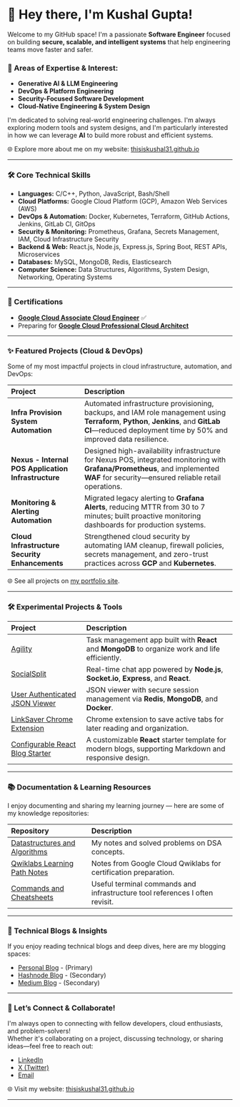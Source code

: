 # 👋 Hey there, I'm Kushal Gupta!

Welcome to my GitHub space! I'm a passionate **Software Engineer** focused on building **secure, scalable, and intelligent systems** that help engineering teams move faster and safer.

### 🚀 Areas of Expertise & Interest:
- **Generative AI & LLM Engineering**
- **DevOps & Platform Engineering**
- **Security-Focused Software Development**
- **Cloud-Native Engineering & System Design**

I'm dedicated to solving real-world engineering challenges. I'm always exploring modern tools and system designs, and I'm particularly interested in how we can leverage **AI** to build more robust and efficient systems. 

🌐 Explore more about me on my website: [thisiskushal31.github.io](https://thisiskushal31.github.io/#/)

---

### 🛠️ Core Technical Skills

<!-- 💡 Note for Visitors:
This tech stack reflects my current core skills and focus areas.

🎯 **Currently Exploring:**  
- Service Mesh & API Gateways (Istio, Envoy)  
- Cloud-Native Security (Vault, OPA, Cloud Security Posture Tools)  
- Serverless & Event-Driven Architectures (Cloud Run, AWS Lambda)  
- Infrastructure Testing & Policy as Code (Checkov, Terratest)  
- Advanced Observability & Tracing (OpenTelemetry, Jaeger)
- AI/ML Integration in DevOps (MLOps, AI-Powered Monitoring) -->

- **Languages:** C/C++, Python, JavaScript, Bash/Shell
- **Cloud Platforms:** Google Cloud Platform (GCP), Amazon Web Services (AWS)
- **DevOps & Automation:** Docker, Kubernetes, Terraform, GitHub Actions, Jenkins, GitLab CI, GitOps
- **Security & Monitoring:** Prometheus, Grafana, Secrets Management, IAM, Cloud Infrastructure Security
- **Backend & Web:** React.js, Node.js, Express.js, Spring Boot, REST APIs, Microservices
- **Databases:** MySQL, MongoDB, Redis, Elasticsearch
- **Computer Science:** Data Structures, Algorithms, System Design, Networking, Operating Systems

<!--
This section evolves as I continue learning and growing in the software engineering space.
-->

---

### 📃 Certifications

- [**Google Cloud Associate Cloud Engineer**](https://www.credly.com/badges/7af9ebab-6364-42a3-b1b8-200fb56b101a/public_url) ✅  
- Preparing for [**Google Cloud Professional Cloud Architect**](https://cloud.google.com/certification/cloud-architect)

---

### ✨ Featured Projects (Cloud & DevOps)

Some of my most impactful projects in cloud infrastructure, automation, and DevOps:

| Project | Description |
| :--- | :--- |
| **Infra Provision System Automation** | Automated infrastructure provisioning, backups, and IAM role management using **Terraform**, **Python**, **Jenkins**, and **GitLab CI**—reduced deployment time by 50% and improved data resilience. |
| **Nexus - Internal POS Application Infrastructure** | Designed high-availability infrastructure for Nexus POS, integrated monitoring with **Grafana/Prometheus**, and implemented **WAF** for security—ensured reliable retail operations. |
| **Monitoring & Alerting Automation** | Migrated legacy alerting to **Grafana Alerts**, reducing MTTR from 30 to 7 minutes; built proactive monitoring dashboards for production systems. |
| **Cloud Infrastructure Security Enhancements** | Strengthened cloud security by automating IAM cleanup, firewall policies, secrets management, and zero-trust practices across **GCP** and **Kubernetes**. |

🌐 See all projects on [my portfolio site](https://thisiskushal31.github.io/#/projects#featured-projects).

---

### 🛠️ Experimental Projects & Tools

| Project | Description |
| :--- | :--- |
| [Agility](https://github.com/thisiskushal31/Agility) | Task management app built with **React** and **MongoDB** to organize work and life efficiently. |
| [SocialSplit](https://github.com/thisiskushal31/SocialSplit) | Real-time chat app powered by **Node.js**, **Socket.io**, **Express**, and **React**. |
| [User Authenticated JSON Viewer](https://github.com/thisiskushal31/User-Authenticated-JSON-Viewer) | JSON viewer with secure session management via **Redis**, **MongoDB**, and **Docker**. |
| [LinkSaver Chrome Extension](https://github.com/thisiskushal31/link-saver-extension) | Chrome extension to save active tabs for later reading and organization. |
| [Configurable React Blog Starter](https://github.com/thisiskushal31/configurable-react-blog-starter) | A customizable **React** starter template for modern blogs, supporting Markdown and responsive design. |

---

### 📚 Documentation & Learning Resources

I enjoy documenting and sharing my learning journey — here are some of my knowledge repositories:

| Repository | Description |
| :--- | :--- |
| [Datastructures and Algorithms](https://github.com/thisiskushal31/Datastructures-and-Algorithms) | My notes and solved problems on DSA concepts. |
| [Qwiklabs Learning Path Notes](https://github.com/thisiskushal31/Qwiklabs-Learning-Path-Notes) | Notes from Google Cloud Qwiklabs for certification preparation. |
| [Commands and Cheatsheets](https://github.com/thisiskushal31/Commands-and-Cheatsheets) | Useful terminal commands and infrastructure tool references I often revisit. |

---

### 📝 Technical Blogs & Insights

If you enjoy reading technical blogs and deep dives, here are my blogging spaces:

- [Personal Blog](https://thisiskushal31.github.io/blog) - (Primary)
- [Hashnode Blog](https://thisiskushal.hashnode.dev/) - (Secondary)
- [Medium Blog](https://thisiskushalgupta.medium.com/) - (Secondary)

---

### 🤝 Let’s Connect & Collaborate!

I'm always open to connecting with fellow developers, cloud enthusiasts, and problem-solvers!  
Whether it's collaborating on a project, discussing technology, or sharing ideas—feel free to reach out:

- [LinkedIn](https://www.linkedin.com/in/thisiskushalgupta/)
- [X (Twitter)](https://x.com/thisis_kushal)
- [Email](mailto:guptakushal070@gmail.com)

🌐 Visit my website: [thisiskushal31.github.io](https://thisiskushal31.github.io/#/)

---

<!--
🚀 Future Plans:
- Contribute to open-source projects (in-progress goal)
- Share upcoming portfolio projects here
- Update progress on certifications and deeper tech explorations
-->